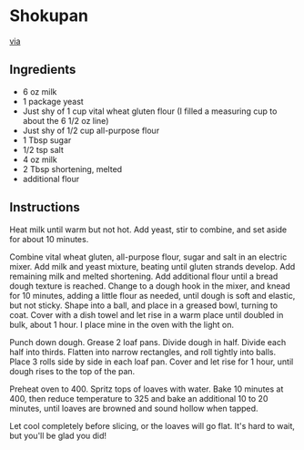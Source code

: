 # Shokupan

[via](http://adventuresofafoodslut.blogspot.com/2008/03/shokupan-japanese-white-sandwich-bread_16.html)

## Ingredients

- 6 oz milk
- 1 package yeast
- Just shy of 1 cup vital wheat gluten flour (I filled a measuring cup to about the 6 1/2 oz line)
- Just shy of 1/2 cup all-purpose flour
- 1 Tbsp sugar
- 1/2 tsp salt
- 4 oz milk
- 2 Tbsp shortening, melted
- additional flour

## Instructions

Heat milk until warm but not hot. Add yeast, stir to combine, and set aside for about 10 minutes.

Combine vital wheat gluten, all-purpose flour, sugar and salt in an electric mixer. Add milk and yeast mixture, beating until gluten strands develop. Add remaining milk and melted shortening. Add additional flour until a bread dough texture is reached. Change to a dough hook in the mixer, and knead for 10 minutes, adding a little flour as needed, until dough is soft and elastic, but not sticky. Shape into a ball, and place in a greased bowl, turning to coat. Cover with a dish towel and let rise in a warm place until doubled in bulk, about 1 hour. I place mine in the oven with the light on.

Punch down dough. Grease 2 loaf pans. Divide dough in half. Divide each half into thirds. Flatten into narrow rectangles, and roll tightly into balls. Place 3 rolls side by side in each loaf pan. Cover and let rise for 1 hour, until dough rises to the top of the pan. 

Preheat oven to 400. Spritz tops of loaves with water. Bake 10 minutes at 400, then reduce temperature to 325 and bake an additional 10 to 20 minutes, until loaves are browned and sound hollow when tapped.

Let cool completely before slicing, or the loaves will go flat. It's hard to wait, but you'll be glad you did!
